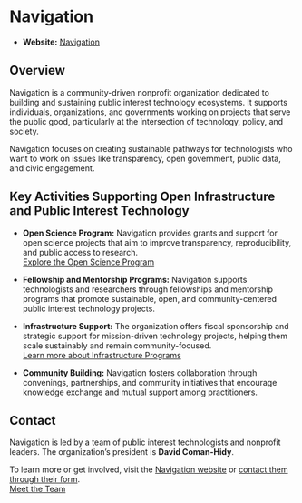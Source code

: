 # Navigation

- **Website:** [Navigation](https://www.navigation.org/)

## Overview

Navigation is a community-driven nonprofit organization dedicated to building and sustaining public interest technology ecosystems. It supports individuals, organizations, and governments working on projects that serve the public good, particularly at the intersection of technology, policy, and society. 

Navigation focuses on creating sustainable pathways for technologists who want to work on issues like transparency, open government, public data, and civic engagement. 

## Key Activities Supporting Open Infrastructure and Public Interest Technology

- **Open Science Program:** Navigation provides grants and support for open science projects that aim to improve transparency, reproducibility, and public access to research.  
  [Explore the Open Science Program](https://www.navigation.org/grants/open-science)

- **Fellowship and Mentorship Programs:** Navigation supports technologists and researchers through fellowships and mentorship programs that promote sustainable, open, and community-centered public interest technology projects.

- **Infrastructure Support:** The organization offers fiscal sponsorship and strategic support for mission-driven technology projects, helping them scale sustainably and remain community-focused.  
  [Learn more about Infrastructure Programs](https://www.navigation.org/for-projects)

- **Community Building:** Navigation fosters collaboration through convenings, partnerships, and community initiatives that encourage knowledge exchange and mutual support among practitioners.

## Contact

Navigation is led by a team of public interest technologists and nonprofit leaders. The organization’s president is **David Coman-Hidy**.

To learn more or get involved, visit the [Navigation website](https://www.navigation.org/) or [contact them through their form](https://www.navigation.org/contact).  
[Meet the Team](https://www.navigation.org/team)
